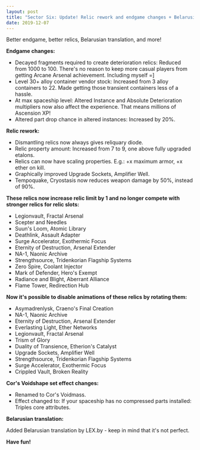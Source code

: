 ```yaml
---
layout: post
title: "Sector Six: Update! Relic rework and endgame changes + Belarusian translation added"
date: 2019-12-07
---
```


Better endgame, better relics, Belarusian translation, and more!

**Endgame changes:**

* Decayed fragments required to create deterioration relics: Reduced from 1000 to 100. There's no reason to keep more casual players from getting Arcane Arsenal achievement. Including myself =]
* Level 30+ alloy container vendor stock: Increased from 3 alloy containers to 22. Made getting those transient containers less of a hassle.
* At max spaceship level: Altered Instance and Absolute Deterioration multipliers now also affect the experience. That means millions of Ascension XP!
* Altered part drop chance in altered instances: Increased by 20%.

**Relic rework:**

* Dismantling relics now always gives reliquary diode.
* Relic property amount: Increased from 7 to 9, one above fully upgraded etalons.
* Relics can now have scaling properties. E.g.: +x maximum armor, +x ether on kill.
* Graphically improved Upgrade Sockets, Amplifier Well.
* Tempoquake, Cryostasis now reduces weapon damage by 50%, instead of 90%.

**These relics now increase relic limit by 1 and no longer compete with stronger relics for relic slots:**

* Legionvault, Fractal Arsenal
* Scepter and Needles
* Suun's Loom, Atomic Library
* Deathlink, Assault Adapter
* Surge Accelerator, Exothermic Focus
* Eternity of Destruction, Arsenal Extender
* NA-1, Naonic Archive
* Strengthsource, Tridenkorian Flagship Systems
* Zero Spire, Coolant Injector
* Mark of Defender, Hero's Exempt
* Radiance and Blight, Aberrant Alliance
* Flame Tower, Redirection Hub

**Now it's possible to disable animations of these relics by rotating them:**

* Asymadrenlysk, Craeno's Final Creation
* NA-1, Naonic Archive
* Eternity of Destruction, Arsenal Extender
* Everlasting Light, Ether Networks
* Legionvault, Fractal Arsenal
* Trism of Glory
* Duality of Transience, Etherion's Catalyst
* Upgrade Sockets, Amplifier Well
* Strengthsource, Tridenkorian Flagship Systems
* Surge Accelerator, Exothermic Focus
* Crippled Vault, Broken Reality

**Cor's Voidshape set effect changes:**

* Renamed to Cor's Voidmass.
* Effect changed to: If your spaceship has no compressed parts installed: Triples core attributes.

**Belarusian translation:**

Added Belarusian translation by LEX.by - keep in mind that it's not perfect.

**Have fun!**
